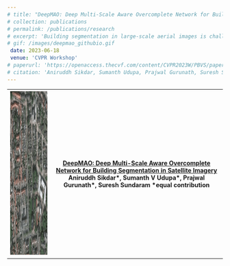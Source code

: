 ```yaml
---
# title: "DeepMAO: Deep Multi-Scale Aware Overcomplete Network for Building Segmentation in Satellite Imagery"
# collection: publications
# permalink: /publications/research
# excerpt: 'Building segmentation in large-scale aerial images is challenging, especially for small buildings in dense and cluttered urban environments. Complex building structures with highly varied geometric footprints pose an additional challenge for the building segmentation task in satellite imagery. In this work, we propose to tackle the issue of detecting and segmenting small and complex-shaped buildings in Electro-Optical (EO) and SAR satellite imagery. A novel architecture Deep Multi-scale Aware Overcomplete Network (DeepMAO), is proposed that comprises an overcomplete branch that focuses on fine structural features and an undercomplete (U-Net) branch tasked to focus on coarse, semantic-rich features. Additionally, a novel self-regulating augmentation strategy, Loss-Mix, is proposed to increase pixel representation of misclassified pixels. DeepMAO is simple and efficient in accurately identifying small and geometrically complex buildings. Experimental results on SpaceNet 6 dataset, on both EO and SAR modalities, and the INRIA dataset show that DeepMAO achieves state-ofthe-art building segmentation performance, including small and complex-shaped buildings with a negligible increase in the parameter count. In addition, the presence of the overcomplete branch in DeepMAO helps in handling the speckle noise present in the SAR image modality.'
# gif: /images/deepmao_githubio.gif
 date: 2023-06-18
 venue: 'CVPR Workshop'
# paperurl: 'https://openaccess.thecvf.com/content/CVPR2023W/PBVS/papers Sikdar_DeepMAO_Deep_Multi-Scale_Aware_Overcomplete_Network_for_Building_Segmentation_in_CVPRW_2023_paper.pdf'
# citation: 'Aniruddh Sikdar, Sumanth Udupa, Prajwal Gurunath, Suresh Sundaram; Proceedings of the IEEE/CVF Conference on Computer Vision and Pattern Recognition (CVPR) Workshops, 2023, pp. 487-496.'
---
```


<table style="border-collapse: collapse; border: none;">
<tr style="border: none;">
<th style="border: none;"><img src="/images/deepmao_githubio.gif" width="384" height="384"/></th>
<th style="border: none;"><a href="https://openaccess.thecvf.com/content/CVPR2023W/PBVS/html/Sikdar_DeepMAO_Deep_Multi-Scale_Aware_Overcomplete_Network_for_Building_Segmentation_in_CVPRW_2023_paper.html">DeepMAO: Deep Multi-Scale Aware Overcomplete Network for Building Segmentation in Satellite Imagery</a>
Aniruddh Sikdar*, Sumanth V Udupa*, Prajwal Gurunath*, Suresh Sundaram
*equal contribution
</th>
</tr>
</table>

 <!-- <img src="/images/deepmao_githubio.gif" width="128" height="128"/> **[DeepMAO: Deep Multi-Scale Aware Overcomplete Network for Building Segmentation in Satellite Imagery](https://openaccess.thecvf.com/content/CVPR2023W/PBVS/html/Sikdar_DeepMAO_Deep_Multi-Scale_Aware_Overcomplete_Network_for_Building_Segmentation_in_CVPRW_2023_paper.html)**
*Perception Beyond Visible Spectrum, CVPR 2023*
Aniruddh Sikdar*, Sumanth V Udupa*, Prajwal Gurunath*, Suresh Sundaram
*equal contribution

[paper](https://openaccess.thecvf.com/content/CVPR2023W/PBVS/papers/Sikdar_DeepMAO_Deep_Multi-Scale_Aware_Overcomplete_Network_for_Building_Segmentation_in_CVPRW_2023_paper.pdf) | [code](https://github.com/Sumanth181099/DeepMAO)| [ppt](https://docs.google.com/presentation/d/1m0ksGUATUTi8x-keNbh-1l1y2QLAkkMM/edit?usp=sharing&ouid=104963490925330429223&rtpof=true&sd=true) -->
